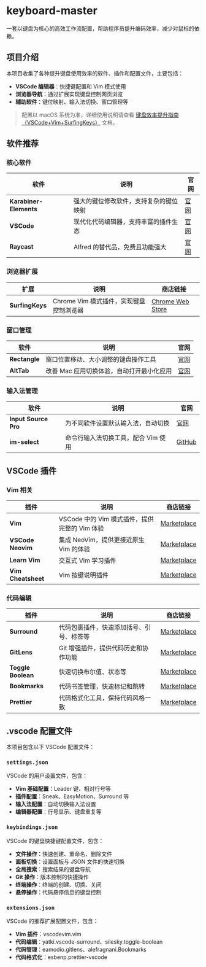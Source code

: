# keyboard-master

一套以键盘为核心的高效工作流配置，帮助程序员提升编码效率，减少对鼠标的依赖。

## 项目介绍

本项目收集了各种提升键盘使用效率的软件、插件和配置文件，主要包括：

- **VSCode 编辑器**：快捷键配置和 Vim 模式使用
- **浏览器导航**：通过扩展实现键盘控制网页浏览
- **辅助软件**：键位映射、输入法切换、窗口管理等

> 配置以 macOS 系统为准，详细使用说明请查看 [键盘效率提升指南（VSCode+Vim+SurfingKeys）](https://mp.weixin.qq.com/s/oVg6mCeCtrJzY5-CLRQRNA) 文档。

## 软件推荐

### 核心软件

| 软件                   | 说明                                   | 官网                                         |
| ---------------------- | -------------------------------------- | -------------------------------------------- |
| **Karabiner-Elements** | 强大的键位修改软件，支持复杂的键位映射 | [官网](https://karabiner-elements.pqrs.org/) |
| **VSCode**             | 现代化代码编辑器，支持丰富的插件生态   | [官网](https://code.visualstudio.com/)       |
| **Raycast**            | Alfred 的替代品，免费且功能强大        | [官网](https://www.raycast.com/)             |

### 浏览器扩展

| 扩展            | 说明                                    | 商店链接                                                                                                  |
| --------------- | --------------------------------------- | --------------------------------------------------------------------------------------------------------- |
| **SurfingKeys** | Chrome Vim 模式插件，实现键盘控制浏览器 | [Chrome Web Store](https://chromewebstore.google.com/detail/surfingkeys/gfbliohnnapiefjpjlpjnehglfpaknnc) |

### 窗口管理

| 软件          | 说明                                      | 官网                                       |
| ------------- | ----------------------------------------- | ------------------------------------------ |
| **Rectangle** | 窗口位置移动、大小调整的键盘操作工具      | [官网](https://rectangleapp.com/)          |
| **AltTab**    | 改善 Mac 应用切换体验，自动打开最小化应用 | [官网](https://alt-tab-macos.netlify.app/) |

### 输入法管理

| 软件                 | 说明                                | 官网                                              |
| -------------------- | ----------------------------------- | ------------------------------------------------- |
| **Input Source Pro** | 为不同软件设置默认输入法，自动切换  | [官网](https://inputsource.pro/zh-CN)             |
| **im-select**        | 命令行输入法切换工具，配合 Vim 使用 | [GitHub](https://github.com/daipeihust/im-select) |

## VSCode 插件

### Vim 相关

| 插件               | 说明                                          | 商店链接                                                                                           |
| ------------------ | --------------------------------------------- | -------------------------------------------------------------------------------------------------- |
| **Vim**            | VSCode 中的 Vim 模式插件，提供完整的 Vim 体验 | [Marketplace](https://marketplace.visualstudio.com/items?itemName=vscodevim.vim)                   |
| **VSCode Neovim**  | 集成 NeoVim，提供更接近原生 Vim 的体验        | [Marketplace](https://marketplace.visualstudio.com/items?itemName=asvetliakov.vscode-neovim)       |
| **Learn Vim**      | 交互式 Vim 学习插件                           | [Marketplace](https://marketplace.visualstudio.com/items?itemName=vintharas.learn-vim)             |
| **Vim Cheatsheet** | Vim 按键说明插件                              | [Marketplace](https://marketplace.visualstudio.com/items?itemName=AndenetAlexander.vim-cheatsheet) |

### 代码编辑

| 插件               | 说明                                     | 商店链接                                                                                  |
| ------------------ | ---------------------------------------- | ----------------------------------------------------------------------------------------- |
| **Surround**       | 代码包裹插件，快速添加括号、引号、标签等 | [Marketplace](https://marketplace.visualstudio.com/items?itemName=yatki.vscode-surround)  |
| **GitLens**        | Git 增强插件，提供代码历史和协作功能     | [Marketplace](https://marketplace.visualstudio.com/items?itemName=eamodio.gitlens)        |
| **Toggle Boolean** | 快速切换布尔值、状态等                   | [Marketplace](https://marketplace.visualstudio.com/items?itemName=silesky.toggle-boolean) |
| **Bookmarks**      | 代码书签管理，快速标记和跳转             | [Marketplace](https://marketplace.visualstudio.com/items?itemName=alefragnani.Bookmarks)  |
| **Prettier**       | 代码格式化工具，保持代码风格一致         | [Marketplace](https://marketplace.visualstudio.com/items?itemName=esbenp.prettier-vscode) |

## .vscode 配置文件

本项目包含以下 VSCode 配置文件：

### `settings.json`
VSCode 的用户设置文件，包含：
- **Vim 基础配置**：Leader 键、相对行号等
- **插件配置**：Sneak、EasyMotion、Surround 等
- **输入法配置**：自动切换输入法设置
- **编辑器配置**：行号显示、键盘重复等

### `keybindings.json`
VSCode 的键盘快捷键配置文件，包含：
- **文件操作**：快速创建、重命名、删除文件
- **面板切换**：设置面板与 JSON 文件的快速切换
- **全局搜索**：搜索结果的键盘导航
- **Git 操作**：版本控制的快捷操作
- **终端操作**：终端的创建、切换、关闭
- **悬停操作**：代码悬停信息的键盘控制

### `extensions.json`
VSCode 的推荐扩展配置文件，包含：
- **Vim 插件**：vscodevim.vim
- **代码编辑**：yatki.vscode-surround、silesky.toggle-boolean
- **代码管理**：eamodio.gitlens、alefragnani.Bookmarks
- **代码格式化**：esbenp.prettier-vscode
